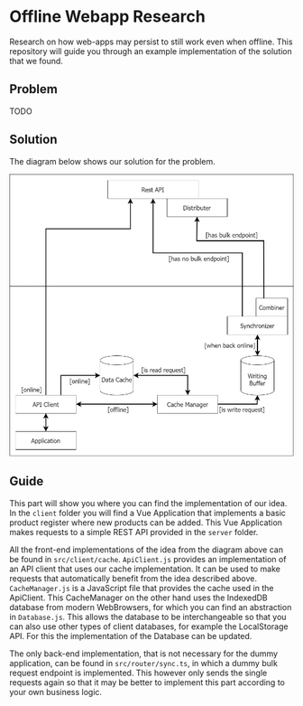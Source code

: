 # Offline Webapp Research

Research on how web-apps may persist to still work even when offline. This repository will guide you through an example implementation of the solution that we found.

## Problem

TODO

## Solution

The diagram below shows our solution for the problem.

![Diagram of the solution](docs/solution_diagram.png)

## Guide

This part will show you where you can find the implementation of our idea. In the `client` folder you will find a Vue Application that implements a basic product register where new products can be added. This Vue Application makes requests to a simple REST API provided in the `server` folder.

All the front-end implementations of the idea from the diagram above can be found in `src/client/cache`. `ApiClient.js` provides an implementation of an API client that uses our cache implementation. It can be used to make requests that automatically benefit from the idea described above. `CacheManager.js` is a JavaScript file that provides the cache used in the ApiClient. This CacheManager on the other hand uses the IndexedDB database from modern WebBrowsers, for which you can find an abstraction in `Database.js`. This allows the database to be interchangeable so that you can also use other types of client databases, for example the LocalStorage API. For this the implementation of the Database can be updated.

The only back-end implementation, that is not necessary for the dummy application, can be found in `src/router/sync.ts`, in which a dummy bulk request endpoint is implemented. This however only sends the single requests again so that it may be better to implement this part according to your own business logic.
